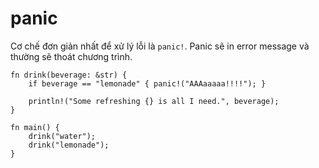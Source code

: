 # panic

Cơ chế đơn giản nhất để xử lý lỗi là `panic!`. Panic sẽ in error message 
và thường sẽ thoát chương trình.

```rust,editable
fn drink(beverage: &str) {
    if beverage == "lemonade" { panic!("AAAaaaaa!!!!"); }

    println!("Some refreshing {} is all I need.", beverage);
}

fn main() {
    drink("water");
    drink("lemonade");
}
```
